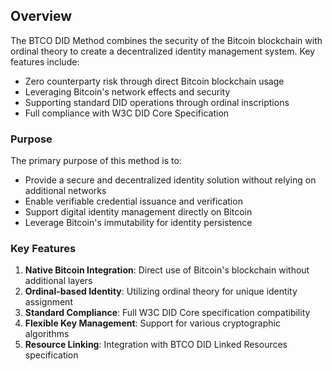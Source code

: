 ## Overview

The BTCO DID Method combines the security of the Bitcoin blockchain with ordinal theory to create a decentralized identity management system. Key features include:

* Zero counterparty risk through direct Bitcoin blockchain usage
* Leveraging Bitcoin's network effects and security
* Supporting standard DID operations through ordinal inscriptions
* Full compliance with W3C DID Core Specification

### Purpose

The primary purpose of this method is to:
- Provide a secure and decentralized identity solution without relying on additional networks
- Enable verifiable credential issuance and verification
- Support digital identity management directly on Bitcoin
- Leverage Bitcoin's immutability for identity persistence

### Key Features

1. **Native Bitcoin Integration**: Direct use of Bitcoin's blockchain without additional layers
2. **Ordinal-based Identity**: Utilizing ordinal theory for unique identity assignment
3. **Standard Compliance**: Full W3C DID Core specification compatibility
4. **Flexible Key Management**: Support for various cryptographic algorithms
5. **Resource Linking**: Integration with BTCO DID Linked Resources specification 